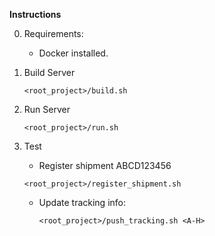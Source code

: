 **Instructions**

0. Requirements:
   
   - Docker installed.
    
1. Build Server

    `<root_project>/build.sh`

2. Run Server
    
    `<root_project>/run.sh`
    
3. Test
   
   - Register shipment ABCD123456
    
    `<root_project>/register_shipment.sh` 
    
   - Update tracking info:
    
     `<root_project>/push_tracking.sh <A-H>`   